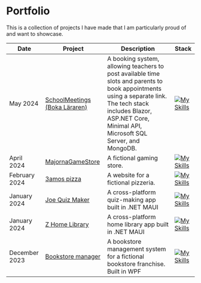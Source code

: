 # Portfolio
This is a collection of projects I have made that I am particularly proud of and want to showcase. 


|Date|Project|Description|Stack|
|--|--|--|--|
|May 2024| [SchoolMeetings (Boka Läraren)](https://github.com/josephRashidMaalouf/SchoolMeetings/blob/master/README.md) | A booking system, allowing teachers to post available time slots and parents to book appointments using a separate link. The tech stack includes Blazor, ASP.NET Core, Minimal API, Microsoft SQL Server, and MongoDB. | [![My Skills](https://skillicons.dev/icons?i=dotnet,cs,html,bootstrap,mongodb&perline=2)](https://skillicons.dev)
|April 2024| [MajornaGameStore](https://github.com/josephRashidMaalouf/MajornaGameStore) | A fictional gaming store. | [![My Skills](https://skillicons.dev/icons?i=dotnet,cs,html,bootstrap,&perline=2)](https://skillicons.dev)
|February 2024| [3amos pizza](https://github.com/josephRashidMaalouf/3amospizza.github.io) | A website for a fictional pizzeria. | [![My Skills](https://skillicons.dev/icons?i=html,css,js,bootstrap,&perline=2)](https://skillicons.dev) |
| January 2024 | [Joe Quiz Maker](https://github.com/josephRashidMaalouf/JoeQuizMaker) | A cross-platform quiz-making app built in .NET MAUI | [![My Skills](https://skillicons.dev/icons?i=dotnet,cs,mongodb&perline=2)](https://skillicons.dev)|
| January 2024 | [Z Home Library](https://github.com/josephRashidMaalouf/ZHomeLibrary) | A cross-platform home library app built in .NET MAUI | [![My Skills](https://skillicons.dev/icons?i=dotnet,cs,mongodb&perline=2)](https://skillicons.dev)|
| December 2023 | [Bookstore manager](https://github.com/josephRashidMaalouf/BookstoreManager) | A bookstore management system for a fictional bookstore franchise. Built in WPF | [![My Skills](https://skillicons.dev/icons?i=dotnet,cs&perline=2)](https://skillicons.dev)|



